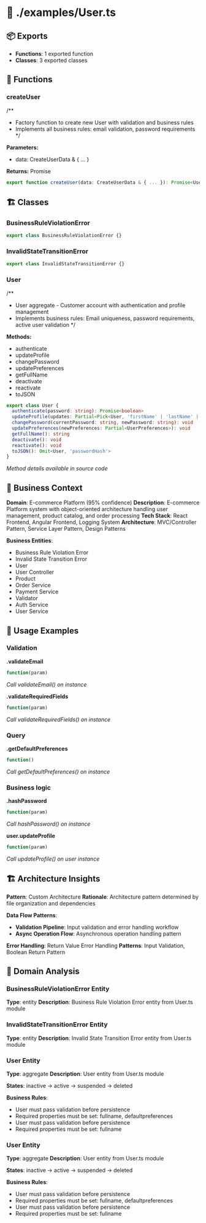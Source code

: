 # 📁 ./examples/User.ts

## 📦 Exports
- **Functions**: 1 exported function
- **Classes**: 3 exported classes

## 🔧 Functions

### createUser
/**
 * Factory function to create new User with validation and business rules
 * Implements all business rules: email validation, password requirements
 */


**Parameters:**
- data: CreateUserData & { ... }

**Returns:** Promise<User>

```typescript
export function createUser(data: CreateUserData & { ... }): Promise<User>
```

## 🏗️ Classes

### BusinessRuleViolationError
```typescript
export class BusinessRuleViolationError {}
```

### InvalidStateTransitionError
```typescript
export class InvalidStateTransitionError {}
```

### User
/**
 * User aggregate - Customer account with authentication and profile management
 * Implements business rules: Email uniqueness, password requirements, active user validation
 */

**Methods:**
- authenticate
- updateProfile
- changePassword
- updatePreferences
- getFullName
- deactivate
- reactivate
- toJSON

```typescript
export class User {
  authenticate(password: string): Promise<boolean>
  updateProfile(updates: Partial<Pick<User, 'firstName' | 'lastName' | 'address'>>): void
  changePassword(currentPassword: string, newPassword: string): void
  updatePreferences(newPreferences: Partial<UserPreferences>): void
  getFullName(): string
  deactivate(): void
  reactivate(): void
  toJSON(): Omit<User, 'passwordHash'>
}
```

*Method details available in source code*

## 🎯 Business Context
**Domain**: E-commerce Platform (95% confidence)
**Description**: E-commerce Platform system with object-oriented architecture handling user management, product catalog, and order processing
**Tech Stack**: React Frontend, Angular Frontend, Logging System
**Architecture**: MVC/Controller Pattern, Service Layer Pattern, Design Patterns

**Business Entities**:
- Business Rule Violation Error
- Invalid State Transition Error
- User
- User Controller
- Product
- Order Service
- Payment Service
- Validator
- Auth Service
- User Service

## 📖 Usage Examples
### Validation
**.validateEmail**
```typescript
function(param)
```
*Call validateEmail() on  instance*

**.validateRequiredFields**
```typescript
function(param)
```
*Call validateRequiredFields() on  instance*

### Query
**.getDefaultPreferences**
```typescript
function()
```
*Call getDefaultPreferences() on  instance*

### Business logic
**.hashPassword**
```typescript
function(param)
```
*Call hashPassword() on  instance*

**user.updateProfile**
```typescript
function(param)
```
*Call updateProfile() on user instance*


## 🏗️ Architecture Insights
**Pattern**: Custom Architecture
**Rationale**: Architecture pattern determined by file organization and dependencies

**Data Flow Patterns**:
- **Validation Pipeline**: Input validation and error handling workflow
- **Async Operation Flow**: Asynchronous operation handling pattern

**Error Handling**: Return Value Error Handling
**Patterns**: Input Validation, Boolean Return Pattern

## 🔗 Domain Analysis
### BusinessRuleViolationError Entity
**Type**: entity
**Description**: Business Rule Violation Error entity from User.ts module
### InvalidStateTransitionError Entity
**Type**: entity
**Description**: Invalid State Transition Error entity from User.ts module
### User Entity
**Type**: aggregate
**Description**: User entity from User.ts module

**States**: inactive → active → suspended → deleted

**Business Rules**:
- User must pass validation before persistence
- Required properties must be set: fullname, defaultpreferences
- User must pass validation before persistence
- Required properties must be set: fullname
### User Entity
**Type**: aggregate
**Description**: User entity from User.ts module

**States**: inactive → active → suspended → deleted

**Business Rules**:
- User must pass validation before persistence
- Required properties must be set: fullname, defaultpreferences
- User must pass validation before persistence
- Required properties must be set: fullname